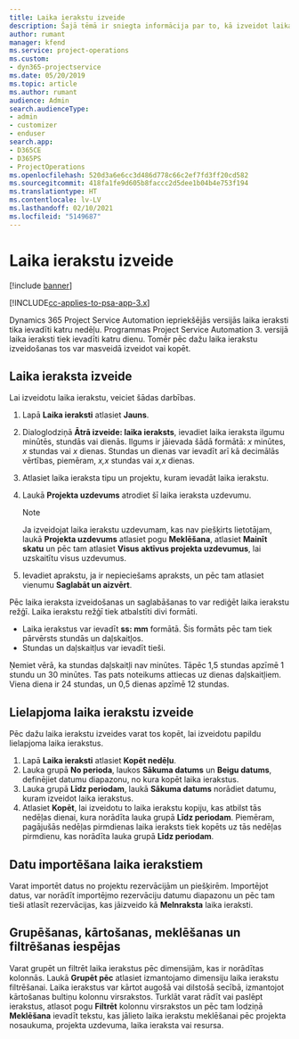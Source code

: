 ```yaml
---
title: Laika ierakstu izveide
description: Šajā tēmā ir sniegta informācija par to, kā izveidot laika ierakstus.
author: rumant
manager: kfend
ms.service: project-operations
ms.custom:
- dyn365-projectservice
ms.date: 05/20/2019
ms.topic: article
ms.author: rumant
audience: Admin
search.audienceType:
- admin
- customizer
- enduser
search.app:
- D365CE
- D365PS
- ProjectOperations
ms.openlocfilehash: 520d3a6e6cc3d486d778c66c2ef7fd3ff20cd582
ms.sourcegitcommit: 418fa1fe9d605b8faccc2d5dee1b04b4e753f194
ms.translationtype: HT
ms.contentlocale: lv-LV
ms.lasthandoff: 02/10/2021
ms.locfileid: "5149687"
---
```

# <a name="create-time-entries"></a>Laika ierakstu izveide

[!include [banner](../includes/psa-now-project-operations.md)]

[!INCLUDE[cc-applies-to-psa-app-3.x](../includes/cc-applies-to-psa-app-3x.md)]

Dynamics 365 Project Service Automation iepriekšējās versijās laika ieraksti tika ievadīti katru nedēļu. Programmas Project Service Automation 3. versijā laika ieraksti tiek ievadīti katru dienu. Tomēr pēc dažu laika ierakstu izveidošanas tos var masveidā izveidot vai kopēt.

## <a name="create-a-time-entry"></a>Laika ieraksta izveide

Lai izveidotu laika ierakstu, veiciet šādas darbības.

1. Lapā **Laika ieraksti** atlasiet **Jauns**.
2. Dialoglodziņā **Ātrā izveide: laika ieraksts**, ievadiet laika ieraksta ilgumu minūtēs, stundās vai dienās. Ilgums ir jāievada šādā formātā: *x* minūtes, *x* stundas vai *x* dienas. Stundas un dienas var ievadīt arī kā decimālās vērtības, piemēram, *x,x* stundas vai *x,x* dienas.
3. Atlasiet laika ieraksta tipu un projektu, kuram ievadāt laika ierakstu.
4. Laukā **Projekta uzdevums** atrodiet šī laika ieraksta uzdevumu.

    > [!NOTE]
    > Ja izveidojat laika ierakstu uzdevumam, kas nav piešķirts lietotājam, laukā **Projekta uzdevums** atlasiet pogu **Meklēšana**, atlasiet **Mainīt skatu** un pēc tam atlasiet **Visus aktīvus projekta uzdevumus**, lai uzskaitītu visus uzdevumus.

5. Ievadiet aprakstu, ja ir nepieciešams apraksts, un pēc tam atlasiet vienumu **Saglabāt un aizvērt**.

Pēc laika ieraksta izveidošanas un saglabāšanas to var rediģēt laika ierakstu režģī. Laika ierakstu režģī tiek atbalstīti divi formāti.

- Laika ierakstus var ievadīt **ss: mm** formātā. Šis formāts pēc tam tiek pārvērsts stundās un daļskaitļos.
- Stundas un daļskaitļus var ievadīt tieši.

Ņemiet vērā, ka stundas daļskaitļi nav minūtes. Tāpēc 1,5 stundas apzīmē 1 stundu un 30 minūtes. Tas pats noteikums attiecas uz dienas daļskaitļiem. Viena diena ir 24 stundas, un 0,5 dienas apzīmē 12 stundas.

## <a name="bulk-create-time-entries"></a>Lielapjoma laika ierakstu izveide

Pēc dažu laika ierakstu izveides varat tos kopēt, lai izveidotu papildu lielapjoma laika ierakstus.

1. Lapā **Laika ieraksti** atlasiet **Kopēt nedēļu**.
2. Lauka grupā **No perioda**, laukos **Sākuma datums** un **Beigu datums**, definējiet datumu diapazonu, no kura kopēt laika ierakstus.
3. Lauka grupā **Līdz periodam**, laukā **Sākuma datums** norādiet datumu, kuram izveidot laika ierakstus.
4. Atlasiet **Kopēt**, lai izveidotu to laika ierakstu kopiju, kas atbilst tās nedēļas dienai, kura norādīta lauka grupā **Līdz periodam**. Piemēram, pagājušās nedēļas pirmdienas laika ieraksts tiek kopēts uz tās nedēļas pirmdienu, kas norādīta lauka grupā **Līdz periodam**.

## <a name="import-data-for-time-entries"></a>Datu importēšana laika ierakstiem

Varat importēt datus no projektu rezervācijām un piešķirēm. Importējot datus, var norādīt importējmo rezervāciju datumu diapazonu un pēc tam tieši atlasīt rezervācijas, kas jāizveido kā **Melnraksta** laika ieraksti.

## <a name="group-by-sort-search-and-filter-capabilities"></a>Grupēšanas, kārtošanas, meklēšanas un filtrēšanas iespējas

Varat grupēt un filtrēt laika ierakstus pēc dimensijām, kas ir norādītas kolonnās. Laukā **Grupēt pēc** atlasiet izmantojamo dimensiju laika ierakstu filtrēšanai. Laika ierakstus var kārtot augošā vai dilstošā secībā, izmantojot kārtošanas bultiņu kolonnu virsrakstos. Turklāt varat rādīt vai paslēpt ierakstus, atlasot pogu **Filtrēt** kolonnu virsrakstos un pēc tam lodziņā **Meklēšana** ievadīt tekstu, kas jālieto laika ierakstu meklēšanai pēc projekta nosaukuma, projekta uzdevuma, laika ieraksta vai resursa.
